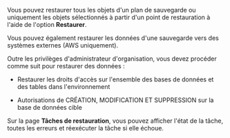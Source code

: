 Vous pouvez restaurer tous les objets d'un plan de sauvegarde ou uniquement les objets sélectionnés à partir d'un point de restauration à l'aide de l'option **Restaurer**.

Vous pouvez également restaurer les données d'une sauvegarde vers des systèmes externes (AWS uniquement).

Outre les privilèges d'administrateur d'organisation, vous devez procéder comme suit pour restaurer des données :

-   Restaurer les droits d'accès sur l'ensemble des bases de données et des tables dans l'environnement

-   Autorisations de CRÉATION, MODIFICATION ET SUPPRESSION sur la base de données cible

Sur la page **Tâches de restauration**, vous pouvez afficher l'état de la tâche, toutes les erreurs et réexécuter la tâche si elle échoue.
